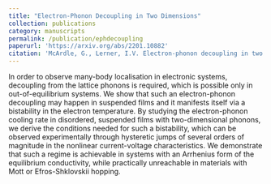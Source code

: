 ```yaml
---
title: "Electron-Phonon Decoupling in Two Dimensions"
collection: publications
category: manuscripts
permalink: /publication/ephdecoupling
paperurl: 'https://arxiv.org/abs/2201.10882'
citation: 'McArdle, G., Lerner, I.V. Electron-phonon decoupling in two dimensions. Sci Rep 11, 24293 (2021)'
---
```

In order to observe many-body localisation in electronic systems, decoupling from the lattice phonons is required, which is possible only in out-of-equilibrium systems. We show that such an electron-phonon decoupling may happen in suspended films and it manifests itself via a bistability in the electron temperature. By studying the electron-phonon cooling rate in disordered, suspended films with two-dimensional phonons, we derive the conditions needed for such a bistability, which can be observed experimentally through hysteretic jumps of several orders of magnitude in the nonlinear current-voltage characteristics. We demonstrate that such a regime is achievable in systems with an Arrhenius form of the equilibrium conductivity, while practically unreachable in materials with Mott or Efros-Shklovskii hopping.
